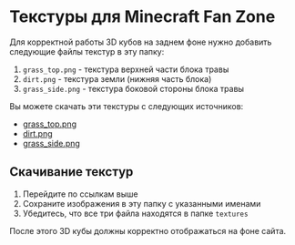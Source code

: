 # Текстуры для Minecraft Fan Zone

Для корректной работы 3D кубов на заднем фоне нужно добавить следующие файлы текстур в эту папку:

1. `grass_top.png` - текстура верхней части блока травы
2. `dirt.png` - текстура земли (нижняя часть блока)
3. `grass_side.png` - текстура боковой стороны блока травы

Вы можете скачать эти текстуры с следующих источников:

- [grass_top.png](https://i.imgur.com/xrRyUa4.png)
- [dirt.png](https://i.imgur.com/HcZHOCJ.png)
- [grass_side.png](https://i.imgur.com/ODfbiFE.png)

## Скачивание текстур

1. Перейдите по ссылкам выше
2. Сохраните изображения в эту папку с указанными именами
3. Убедитесь, что все три файла находятся в папке `textures`

После этого 3D кубы должны корректно отображаться на фоне сайта. 